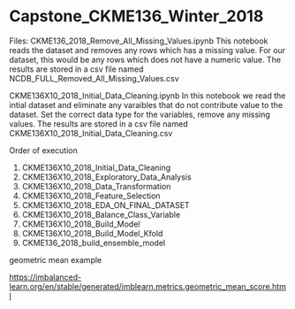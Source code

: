 # Capstone_CKME136_Winter_2018

Files:
CKME136_2018_Remove_All_Missing_Values.ipynb
    This notebook reads the dataset and removes any rows which has a missing value.  For our dataset, 
    this would be any rows which does not have a numeric value.  The results are stored in a csv file named
    NCDB_FULL_Removed_All_Missing_Values.csv


CKME136X10_2018_Initial_Data_Cleaning.ipynb
    In this notebook we read the intial dataset and eliminate any varaibles that do not contribute value to the dataset.
    Set the correct data type for the variables, remove any missing values.  The results are stored in a csv file named
    CKME136X10_2018_Initial_Data_Cleaning.csv
 
 

Order of execution

1. CKME136X10_2018_Initial_Data_Cleaning
2. CKME136X10_2018_Exploratory_Data_Analysis
3. CKME136X10_2018_Data_Transformation
4. CKME136X10_2018_Feature_Selection
5. CKME136X10_2018_EDA_ON_FINAL_DATASET
6. CKME136X10_2018_Balance_Class_Variable
7. CKME136X10_2018_Build_Model
8. CKME136X10_2018_Build_Model_Kfold
9. CKME136_2018_build_ensemble_model
 
 
 geometric mean example
 
 https://imbalanced-learn.org/en/stable/generated/imblearn.metrics.geometric_mean_score.html
